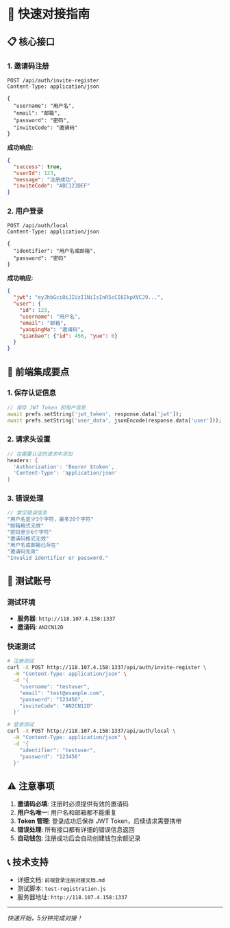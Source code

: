 # 🚀 快速对接指南

## 📋 核心接口

### 1. 邀请码注册
```http
POST /api/auth/invite-register
Content-Type: application/json

{
  "username": "用户名",
  "email": "邮箱",
  "password": "密码",
  "inviteCode": "邀请码"
}
```

**成功响应:**
```json
{
  "success": true,
  "userId": 123,
  "message": "注册成功",
  "inviteCode": "ABC123DEF"
}
```

### 2. 用户登录
```http
POST /api/auth/local
Content-Type: application/json

{
  "identifier": "用户名或邮箱",
  "password": "密码"
}
```

**成功响应:**
```json
{
  "jwt": "eyJhbGciOiJIUzI1NiIsInR5cCI6IkpXVCJ9...",
  "user": {
    "id": 123,
    "username": "用户名",
    "email": "邮箱",
    "yaoqingMa": "邀请码",
    "qianbao": {"id": 456, "yue": 0}
  }
}
```

## 🔧 前端集成要点

### 1. 保存认证信息
```dart
// 保存 JWT Token 和用户信息
await prefs.setString('jwt_token', response.data['jwt']);
await prefs.setString('user_data', jsonEncode(response.data['user']));
```

### 2. 请求头设置
```dart
// 在需要认证的请求中添加
headers: {
  'Authorization': 'Bearer $token',
  'Content-Type': 'application/json'
}
```

### 3. 错误处理
```dart
// 常见错误信息
"用户名至少3个字符，最多20个字符"
"邮箱格式无效"
"密码至少6个字符"
"邀请码格式无效"
"用户名或邮箱已存在"
"邀请码无效"
"Invalid identifier or password."
```

## 📱 测试账号

### 测试环境
- **服务器**: `http://118.107.4.158:1337`
- **邀请码**: `AN2CN12D`

### 快速测试
```bash
# 注册测试
curl -X POST http://118.107.4.158:1337/api/auth/invite-register \
  -H "Content-Type: application/json" \
  -d '{
    "username": "testuser",
    "email": "test@example.com",
    "password": "123456",
    "inviteCode": "AN2CN12D"
  }'

# 登录测试
curl -X POST http://118.107.4.158:1337/api/auth/local \
  -H "Content-Type: application/json" \
  -d '{
    "identifier": "testuser",
    "password": "123456"
  }'
```

## ⚠️ 注意事项

1. **邀请码必填**: 注册时必须提供有效的邀请码
2. **用户名唯一**: 用户名和邮箱都不能重复
3. **Token 管理**: 登录成功后保存 JWT Token，后续请求需要携带
4. **错误处理**: 所有接口都有详细的错误信息返回
5. **自动钱包**: 注册成功后会自动创建钱包余额记录

## 📞 技术支持

- 详细文档: `前端登录注册对接文档.md`
- 测试脚本: `test-registration.js`
- 服务器地址: `http://118.107.4.158:1337`

---

*快速开始，5分钟完成对接！* 